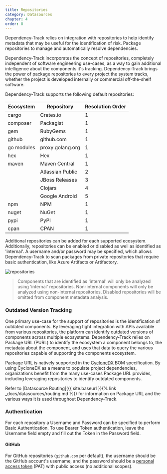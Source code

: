 ```yaml
---
title: Repositories
category: Datasources
chapter: 4
order: 8
---
```


Dependency-Track relies on integration with repositories to help identify metadata that may be useful
for the identification of risk. Package repositories to manage and automatically resolve dependencies.

Dependency-Track incorporates the concept of repositories, completely independent of software engineering use-cases,
as a way to gain additional intelligence about the components it's tracking. Dependency-Track brings the power of
package repositories to every project the system tracks, whether the project is developed internally or commercial
off-the-shelf software.

Dependency-Track supports the following default repositories:

| Ecosystem  | Repository       | Resolution Order |
|------------|------------------|------------------|
| cargo      | Crates.io        | 1                |
| composer   | Packagist        | 1                |
| gem        | RubyGems         | 1                |
| github     | github.com       | 1                |
| go modules | proxy.golang.org | 1                |
| hex        | Hex              | 1                |
| maven      | Maven Central    | 1                |
|            | Atlassian Public | 2                |
|            | JBoss Releases   | 3                |
|            | Clojars          | 4                |
|            | Google Android   | 5                |
| npm        | NPM              | 1                |
| nuget      | NuGet            | 1                |
| pypi       | PyPI             | 1                |
| cpan       | CPAN             | 1                |


Additional repositories can be added for each supported ecosystem. Additionally, repositories can be enabled or disabled
as well as identified as 'internal'. A username and/or password may be specified, which allows Dependency-Track to scan
packages from private repositories that require basic authentication, like Azure Artifacts or Artifactory.

![repositories](/images/screenshots/repositories.png)

> Components that are identified as 'internal' will only be analyzed using 'internal' repositories. Non-internal
> components will only be analyzed using non-internal repositories. Disabled repositories will be omitted from
> component metadata analysis.

### Outdated Version Tracking

One primary use-case for the support of repositories is the identification of outdated components. By leveraging tight
integration with APIs available from various repositories, the platform can identify outdated versions of components
across multiple ecosystems. Dependency-Track relies on Package URL (PURL) to identify the ecosystem a component belongs
to, the metadata about the component, and uses that data to query the various repositories capable of supporting the
components ecosystem.

Package URL is natively supported in the [CycloneDX](http://cyclonedx.org/) BOM specification. By using CycloneDX as a
means to populate project dependencies, organizations benefit from the many use-cases Package URL provides, including
leveraging repositories to identify outdated components.

Refer to [Datasource Routing]({{ site.baseurl }}{% link _docs/datasources/routing.md %})
for information on Package URL and the various ways it is used throughout Dependency-Track.

### Authentication

For each repository a Username and Password can be specified to perform Basic Authentication.
To use Bearer Token authentication, leave the Username field empty and fill out the Token in the Password field.

#### GitHub

For GitHub repositories (`github.com` per default), the username should be the GitHub account's username,
and the password should be a [personal access token](https://docs.github.com/en/authentication/keeping-your-account-and-data-secure/creating-a-personal-access-token)
(PAT) with public access (no additional scopes).
